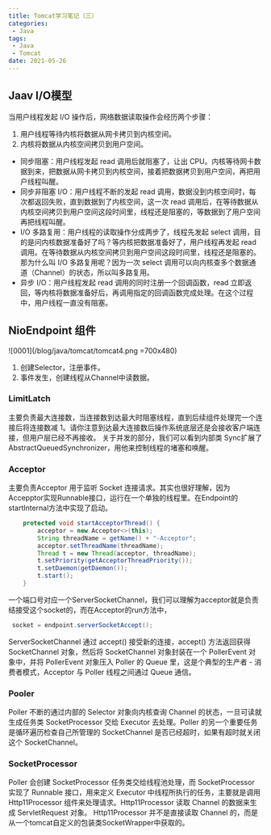 ```yaml
---
title: Tomcat学习笔记（三）
categories: 
 - Java
tags:
 - Java
 - Tomcat
date: 2021-05-26
---
```


## Jaav I/O模型
当用户线程发起 I/O 操作后，网络数据读取操作会经历两个步骤：
1. 用户线程等待内核将数据从网卡拷贝到内核空间。
2. 内核将数据从内核空间拷贝到用户空间。

* 同步阻塞：用户线程发起 read 调用后就阻塞了，让出 CPU。内核等待网卡数据到来，把数据从网卡拷贝到内核空间，接着把数据拷贝到用户空间，再把用户线程叫醒。
* 同步非阻塞 I/O：用户线程不断的发起 read 调用，数据没到内核空间时，每次都返回失败，直到数据到了内核空间，这一次 read 调用后，在等待数据从内核空间拷贝到用户空间这段时间里，线程还是阻塞的，等数据到了用户空间再把线程叫醒。
* I/O 多路复用：用户线程的读取操作分成两步了，线程先发起 select 调用，目的是问内核数据准备好了吗？等内核把数据准备好了，用户线程再发起 read 调用。在等待数据从内核空间拷贝到用户空间这段时间里，线程还是阻塞的。那为什么叫 I/O 多路复用呢？因为一次 select 调用可以向内核查多个数据通道（Channel）的状态，所以叫多路复用。
* 异步 I/O：用户线程发起 read 调用的同时注册一个回调函数，read 立即返回，等内核将数据准备好后，再调用指定的回调函数完成处理。在这个过程中，用户线程一直没有阻塞。

## NioEndpoint 组件
![0001](/blog/java/tomcat/tomcat4.png =700x480)

1. 创建Selector，注册事件。
2. 事件发生，创建线程从Channel中读数据。

### LimitLatch
主要负责最大连接数，当连接数到达最大时阻塞线程，直到后续组件处理完一个连接后将连接数减 1。请你注意到达最大连接数后操作系统底层还是会接收客户端连接，但用户层已经不再接收。
关于并发的部分，我们可以看到内部类 Sync扩展了AbstractQueuedSynchronizer，用他来控制线程的堵塞和唤醒。

### Acceptor
主要负责Acceptor 用于监听 Socket 连接请求。其实也很好理解，因为Accepptor实现Runnable接口，运行在一个单独的线程里。在Endpoint的startInternal方法中实现了启动。
```java
    protected void startAcceptorThread() {
        acceptor = new Acceptor<>(this);
        String threadName = getName() + "-Acceptor";
        acceptor.setThreadName(threadName);
        Thread t = new Thread(acceptor, threadName);
        t.setPriority(getAcceptorThreadPriority());
        t.setDaemon(getDaemon());
        t.start();
    }
```
一个端口号对应一个ServerSocketChannel，我们可以理解为acceptor就是负责结接受这个socket的，而在Acceptor的run方法中，
```java
 socket = endpoint.serverSocketAccept();
```
ServerSocketChannel 通过 accept() 接受新的连接，accept() 方法返回获得 SocketChannel 对象，然后将 SocketChannel 对象封装在一个 PollerEvent 对象中，并将 PollerEvent 对象压入 Poller 的 Queue 里，这是个典型的生产者 - 消费者模式，Acceptor 与 Poller 线程之间通过 Queue 通信。

### Pooler
Poller 不断的通过内部的 Selector 对象向内核查询 Channel 的状态，一旦可读就生成任务类 SocketProcessor 交给 Executor 去处理。Poller 的另一个重要任务是循环遍历检查自己所管理的 SocketChannel 是否已经超时，如果有超时就关闭这个 SocketChannel。

### SocketProcessor
Poller 会创建 SocketProcessor 任务类交给线程池处理，而 SocketProcessor 实现了 Runnable 接口，用来定义 Executor 中线程所执行的任务，主要就是调用 Http11Processor 组件来处理请求。Http11Processor 读取 Channel 的数据来生成 ServletRequest 对象。 
Http11Processor 并不是直接读取 Channel 的，而是从一个tomcat自定义的包装类SocketWrapper中获取的。


